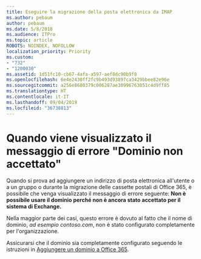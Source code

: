 ```yaml
---
title: Eseguire la migrazione della posta elettronica da IMAP
ms.author: pebaum
author: pebaum
ms.date: 5/8/2018
ms.audience: ITPro
ms.topic: article
ROBOTS: NOINDEX, NOFOLLOW
localization_priority: Priority
ms.custom:
- "732"
- "1200030"
ms.assetid: 1d51fc10-cb67-4afa-a597-aef8dc90b9f8
ms.openlocfilehash: 6e4e2430ff2fc9b493d93897ca3429bbee82e96e
ms.sourcegitcommit: a256e8680379c006287ae30996763051c4d9ff85
ms.translationtype: HT
ms.contentlocale: it-IT
ms.lasthandoff: 09/04/2019
ms.locfileid: "36738813"
---
```

# <a name="when-you-get-a-not-an-accepted-domain-error"></a>Quando viene visualizzato il messaggio di errore "Dominio non accettato"

Quando si prova ad aggiungere un indirizzo di posta elettronica all'utente o a un gruppo o durante la migrazione delle cassette postali di Office 365, è possibile che venga visualizzato il messaggio di errore seguente: **Non è possibile usare il dominio perché non è ancora stato accettato per il sistema di Exchange.**
  
Nella maggior parte dei casi, questo errore è dovuto al fatto che il nome di dominio, *ad esempio contoso.com*, non è stato configurato completamente per l'organizzazione.
  
Assicurarsi che il dominio sia completamente configurato seguendo le istruzioni in [Aggiungere un dominio a Office 365](https://docs.microsoft.com/office365/admin/setup/add-domain).
  